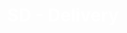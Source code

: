 <style>
    .title {
        color: #fff;
    }
</style>

<div id="container" >
<header>
    <h1 class="title">SD - Delivery</h1>
</header>



</div>
